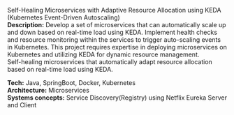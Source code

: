 Self-Healing Microservices with Adaptive Resource Allocation using KEDA (Kubernetes Event-Driven Autoscaling)\
**Description:** Develop a set of microservices that can automatically scale up and down based on real-time load using KEDA. Implement health checks and resource monitoring within the services to trigger auto-scaling events in Kubernetes. This project requires expertise in deploying microservices on Kubernetes and utilizing KEDA for dynamic resource management.\
Self-healing microservices that automatically adapt resource allocation based on real-time load using KEDA.

**Tech:** Java, SpringBoot, Docker, Kubernetes \
**Architecture:** Microservices \
**Systems concepts:** Service Discovery(Registry) using Netflix Eureka Server and Client




